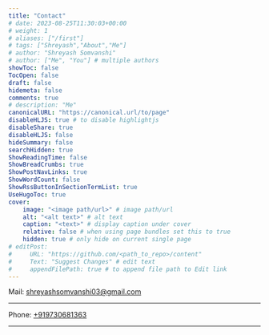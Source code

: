 ```yaml
---
title: "Contact"
# date: 2023-08-25T11:30:03+00:00
# weight: 1
# aliases: ["/first"]
# tags: ["Shreyash","About","Me"]
# author: "Shreyash Somvanshi"
# author: ["Me", "You"] # multiple authors
showToc: false
TocOpen: false
draft: false
hidemeta: false
comments: true
# description: "Me"
canonicalURL: "https://canonical.url/to/page"
disableHLJS: true # to disable highlightjs
disableShare: true
disableHLJS: false
hideSummary: false
searchHidden: true
ShowReadingTime: false
ShowBreadCrumbs: true
ShowPostNavLinks: true
ShowWordCount: false
ShowRssButtonInSectionTermList: true
UseHugoToc: true
cover:
    image: "<image path/url>" # image path/url
    alt: "<alt text>" # alt text
    caption: "<text>" # display caption under cover
    relative: false # when using page bundles set this to true
    hidden: true # only hide on current single page
# editPost:
#     URL: "https://github.com/<path_to_repo>/content"
#     Text: "Suggest Changes" # edit text
#     appendFilePath: true # to append file path to Edit link
---
```


Mail: [shreyashsomvanshi03@gmail.com](mailto:shreyashsomvanshi03@gmail.com)

---

Phone: [+919730681363](tel:9730681363)

---


